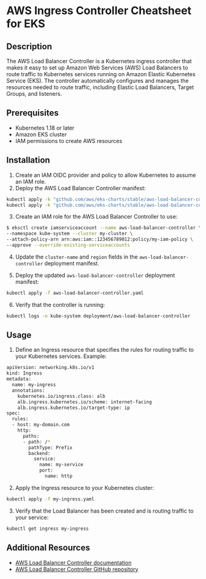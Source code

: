 # AWS Ingress Controller Cheatsheet for EKS

## Description

The AWS Load Balancer Controller is a Kubernetes ingress controller that makes it easy to set up Amazon Web Services (AWS) Load Balancers to route traffic to Kubernetes services running on Amazon Elastic Kubernetes Service (EKS). The controller automatically configures and manages the resources needed to route traffic, including Elastic Load Balancers, Target Groups, and listeners.

## Prerequisites

- Kubernetes 1.18 or later
- Amazon EKS cluster
- IAM permissions to create AWS resources

## Installation

1. Create an IAM OIDC provider and policy to allow Kubernetes to assume an IAM role.
2. Deploy the AWS Load Balancer Controller manifest:

```bash
kubectl apply -k "github.com/aws/eks-charts/stable/aws-load-balancer-controller//crds?ref=master"
kubectl apply -k "github.com/aws/eks-charts/stable/aws-load-balancer-controller//install?ref=master"
```

3. Create an IAM role for the AWS Load Balancer Controller to use:

```bash
$ eksctl create iamserviceaccount --name aws-load-balancer-controller \
--namespace kube-system --cluster my-cluster \
--attach-policy-arn arn:aws:iam::123456789012:policy/my-iam-policy \
--approve --override-existing-serviceaccounts
```

4. Update the `cluster-name` and `region` fields in the `aws-load-balancer-controller` deployment manifest.

5. Deploy the updated `aws-load-balancer-controller` deployment manifest:

```bash
kubectl apply -f aws-load-balancer-controller.yaml
```

6. Verify that the controller is running:

```bash
kubectl logs -n kube-system deployment/aws-load-balancer-controller
```

## Usage

1. Define an Ingress resource that specifies the rules for routing traffic to your Kubernetes services. Example:

```bash
apiVersion: networking.k8s.io/v1
kind: Ingress
metadata:
  name: my-ingress
  annotations:
    kubernetes.io/ingress.class: alb
    alb.ingress.kubernetes.io/scheme: internet-facing
    alb.ingress.kubernetes.io/target-type: ip
spec:
  rules:
  - host: my-domain.com
    http:
      paths:
      - path: /*
        pathType: Prefix
        backend:
          service:
            name: my-service
            port:
              name: http
```

2. Apply the Ingress resource to your Kubernetes cluster:

```bash
kubectl apply -f my-ingress.yaml
```

3. Verify that the Load Balancer has been created and is routing traffic to your service:

```bash
kubectl get ingress my-ingress
```

## Additional Resources

- [AWS Load Balancer Controller documentation](https://docs.aws.amazon.com/eks/latest/userguide/aws-load-balancer-controller.html)
- [AWS Load Balancer Controller GitHub repository](https://github.com/aws/eks-charts/tree/master/stable/aws-load-balancer-controller)
